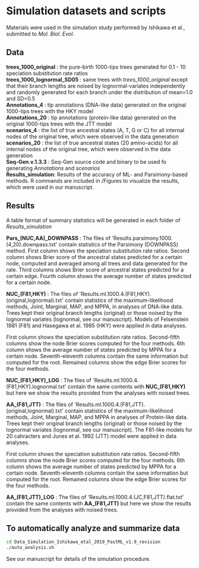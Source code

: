 # Simulation datasets and scripts
  
Materials were used in the simulation study performed by Ishikawa et al., submitted to *Mol. Biol. Evol.*
  
## Data
  
__trees_1000_original__ : the pure-birth 1000-tips trees generated for 0.1 - 10 speciation substitution rate ratios  
__trees_1000_lognormal_SD05__ : same trees with *trees_1000_original* except that their branch lengths are noised by lognormal-variates independently and randomly generated for each branch under the distribution of mean=1.0 and SD=0.5  
__Annotations_4__ : tip annotations (DNA-like data) generated on the original 1000-tips trees with the HKY model  
__Annotations_20__ : tip annotations (protein-like data) generated on the original 1000-tips trees with the JTT model  
__scenarios_4__ : the list of true ancestral states (A, T, G or C) for all internal nodes of the original tree, which were observed in the data generation  
__scenarios_20__ : the list of true ancestral states (20 amino-acids) for all internal nodes of the original tree, which were observed in the data generation  
__Seq-Gen.v.1.3.3__ : Seq-Gen source code and binary to be used fo generating *Annotations* and *scenarios*  
__Results_simulation__: Results of the accuracy of ML- and Parsimony-based methods. R commands are included in /Figures to visualize the results, which were used in our manuscript. 
  
## Results
  
A table format of summary statistics will be generated in each folder of *Results_simulation*
  
__Pars\_(NUC,AA)\_DOWNPASS__ : The files of 'Results.parsimony.1000.(4,20).downpass.txt' contain statistics of the Parsimony (DOWNPASS) method. First column shows the speciation substitution rate ratios. Second column shows Brier score of the ancestral states predicted for a certain node, computed and averaged among all trees and data generated for the rate. Third columns shows Brier score of ancestral states predicted for a certain edge. Fourth column shows the average number of states predicted for a certain node.
  
  
__NUC\_(F81,HKY)__ : The files of 'Results.ml.1000.4.(F81,HKY).(original,lognormal).txt' contain statistics of the maximum-likelihood methods, Joint, Marginal, MAP, and MPPA, in analyses of DNA-like data. Trees kept their original branch lengths (original) or those noised by the lognormal variates (lognormal, see our manuscript). Models of Felsenstein 1981 (F81) and Hasegawa et al. 1985 (HKY) were applied in data analyses.
  
First column shows the speciation substitution rate ratios. Second-fifth columns show the node Brier scores computed for the four methods. 6th column shows the average number of states predicted by MPPA for a certain node. Seventh-eleventh columns contain the same information but computed for the root. Remained columns show the edge Brier scores for the four methods.
  
  
__NUC\_(F81,HKY)\_LOG__ : The files of 'Results.ml.1000.4.(F81,HKY).lognormal.txt' contain the same contents with __NUC\_(F81,HKY)__ but here we show the results provided from the analyses with noised trees.
  
  
__AA\_(F81,JTT)__ : The files of 'Results.ml.1000.4.(F81,JTT).(original,lognormal).txt' contain statistics of the maximum-likelihood methods, Joint, Marginal, MAP, and MPPA in analyses of Protein-like data. Trees kept their original branch lengths (original) or those noised by the lognormal variates (lognormal, see our manuscript). The F81-like models for 20 cahracters and Junes et al. 1992 (JTT) model were applied in data analyses.
  
First column shows the speciation substitution rate ratios. Second-fifth columns show the node Brier scores computed for the four methods. 6th column shows the average number of states predicted by MPPA for a certain node. Seventh-eleventh columns contain the same information but computed for the root. Remained columns show the edge Brier scores for the four methods.
  
  
__AA\_(F81,JTT)\_LOG__ : The files of 'Results.ml.1000.4.(JC,F81,JTT).flat.txt' contain the same contents with __AA\_(F81,JTT)__ but here we show the results provided from the analyses with noised trees.
  
  
## To automatically analyze and summarize data
  
```bash
cd Data_Simulation_Ishikawa_etal_2019_PastML_v1.9_revision
./auto_analysis.sh
```
  
See our manuscript for details of the simulation procedure.
